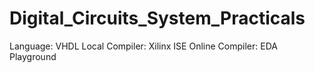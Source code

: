 # Digital_Circuits_System_Practicals

Language: VHDL
Local Compiler: Xilinx ISE
Online Compiler: EDA Playground
